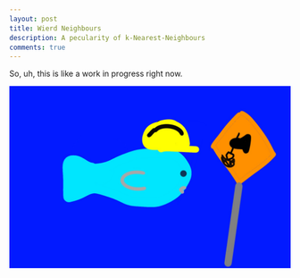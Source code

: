 ```yaml
---
layout: post
title: Wierd Neighbours
description: A pecularity of k-Nearest-Neighbours
comments: true
---
```

So, uh, this is like a work in progress right now.

<div style="text-align:center"><img src ="images/fish/construction-fish.jpg" /></div>
